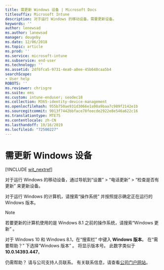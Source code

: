 ```yaml
---
title: 需更新 Windows 设备 | Microsoft Docs
titlesuffix: Microsoft Intune
description: 对于运行 Windows 的移动设备，需要更新设备。
keywords: ''
author: lenewsad
ms.author: lanewsad
manager: dougeby
ms.date: 12/06/2018
ms.topic: article
ms.prod: ''
ms.service: microsoft-intune
ms.subservice: end-user
ms.technology: ''
ms.assetid: 2df6fca5-9731-4ea0-a8ee-45b648caa5b4
searchScope:
- User help
ROBOTS: ''
ms.reviewer: chrisgre
ms.suite: ems
ms.custom: intune-enduser; seodec18
ms.collection: M365-identity-device-management
ms.openlocfilehash: 955b750ae931d3066e1a98a9baa7c989f2142e1b
ms.sourcegitcommit: 9013f7442bbface78feecde2922e8e546a622c16
ms.translationtype: MTE75
ms.contentlocale: zh-CN
ms.lasthandoff: 10/16/2019
ms.locfileid: "72500227"
---
```

# <a name="you-need-to-update-your-windows-device"></a>需更新 Windows 设备

[!INCLUDE [wit_nextref](includes/end-user-os-update-guidance.md)]

对于运行 Windows 的移动设备，通过导航到“设置”   > “电话更新”   > “检查是否有更新”  来更新设备。

对于运行 Windows 的计算机，请搜索“操作系统”  并按照提示确定正在运行的 Windows 版本。

> [!Note]
> 若要更新的计算机使用的是 Windows 8.1 之前的操作系统，请搜索“Windows 更新”  。

对于 Windows 10 和 Windows 8.1，在“搜索栏”  中键入 __Windows 版本__。 在“需要帮助？”  下选择“Windows 版本”  。 将显示版本号。 此数字类似于 __10.0.14393.447__。

仍需帮助？ 请与公司支持人员联系。 有关联系信息，请查看[公司门户网站](https://go.microsoft.com/fwlink/?linkid=2010980)。
